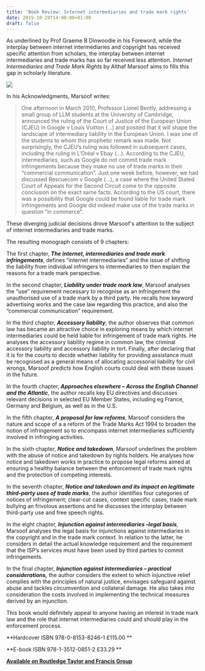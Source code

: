 ```yaml
---
title: 'Book Review: Internet intermediaries and trade mark rights'
date: 2019-10-28T14:00:00+01:00
draft: false
---
```


As underlined by Prof Graeme B Dinwoodie in his Foreword, while the interplay between internet intermediaries and copyright has received specific attention from scholars, the interplay between internet intermediaries and trade marks has so far received less attention. _Internet Intermediaries and Trade Mark Rights_ by Althaf Marsoof aims to fills this gap in scholarly literature. 

[![](https://1.bp.blogspot.com/-0MkDbsnmOYc/XbW-B-MuzCI/AAAAAAAADhc/29tQZmXJTTAiODb7-uV5ovs_KmgSQaxogCLcBGAsYHQ/s320/IMG_20191027_164539.jpg)](https://1.bp.blogspot.com/-0MkDbsnmOYc/XbW-B-MuzCI/AAAAAAAADhc/29tQZmXJTTAiODb7-uV5ovs_KmgSQaxogCLcBGAsYHQ/s1600/IMG_20191027_164539.jpg)

  

  

In his Acknowledgments, Marsoof writes: 

> One afternoon in March 2010, Professor Lionel Bently, addressing a small group of LLM students at the University of Cambridge, announced the ruling of the Court of Justice of the European Union (CJEU) in Google v Louis Vuitton (...) and posited that it will shape the landscape of intermediary liability in the European Union. I was one of the students to whom this prophetic remark was made. Not surprisingly, the CJEU’s ruling was followed in subsequent cases, including the ruling in L’Oréal v Ebay (...). According to the CJEU, intermediaries, such as Google do not commit trade mark infringements because they make no use of trade marks in their “commercial communication”. Just one week before, however, we had discussed Rescuecom v Google (...), a case where the United Stated Court of Appeals for the Second Circuit come to the opposite conclusion on the exact same facts. According to the US court, there was a possibility that Google could be found liable for trade mark infringements and Google did indeed make use of the trade marks in question “in commerce”. 

  

These diverging judicial decisions drove Marsoof's attention to the subject of internet intermediaries and trade marks.   
  
The resulting monograph consists of 9 chapters: 

  

  

The first chapter, **_The internet, intermediaries and trade mark infringements_**, defines “internet intermediaries” and the issue of shifting the liability from individual infringers to intermediaries to then explain the reasons for a trade mark perspective. 

  

  

In the second chapter, **_Liability under trade mark law_**, Marsoof analyses the “use” requirement necessary to recognise as an infringement the unauthorised use of a trade mark by a third party. He recalls how keyword advertising works and the case law regarding this practice, and also the “commercial communication” requirement. 

  

  

In the third chapter, **_Accessory liability_**, the author observes that common law has became an attractive choice in exploring means by which internet intermediaries could be held liable for infringement of trade mark rights. He analyses the accessory liability regime in common law, the criminal accessory liability and accessory liability in tort. Finally, after declaring that it is for the courts to decide whether liability for providing assistance must be recognised as a general means of allocating accessorial liability for civil wrongs, Marsoof predicts how English courts could deal with these issues in the future.  
  

  

In the fourth chapter, **_Approaches elsewhere – Across the English Channel and the Atlantic_**, the author recalls key EU directives and discusses relevant decisions in selected EU Member States, including eg France, Germany and Belgium, as well as in the U.S. 

  

  

In the fifth chapter, **_A proposal for law reforms_**, Marsoof considers the nature and scope of a a reform of the Trade Marks Act 1994 to broaden the notion of infringement so to encompass internet intermediaries sufficiently involved in infringing activities. 

  

  

In the sixth chapter, **_Notice and takedown_**, Marsoof underlines the problem with the abuse of notice and takedown by rights holders. He analyses how notice and takedown works in practice to propose legal reforms aimed at ensuring a healthy balance between the enforcement of trade mark rights and the protection of competing interests. 

  

  

In the seventh chapter, **_Notice and takedown and its impact on legitimate third-party uses of trade marks_**, the author identifies four categories of notices of infringement; clear-cut cases, context specific cases, trade mark bullying an frivolous assertions and he discusses the interplay between third-party use and free speech rights. 

  

  

In the eight chapter, **_Injunction against intermediaries –legal basis_**, Marsoof analyses the legal basis for injunctions against intermediaries in the copyright and in the trade mark context. In relation to the latter, he considers in detail the actual knowledge requirement and the requirement that the ISP’s services must have been used by third parties to commit infringements. 

  

  

In the final chapter, **_Injunction against intermediaries – practical considerations,_** the author considers the extent to which injunctive relief complies with the principles of natural justice, envisages safeguard against abuse and tackles circumvention and collateral damage. He also takes into consideration the costs involved in implementing the technical measures derived by an injunction.

  

  

This book would definitely appeal to anyone having an interest in trade mark law and the role that internet intermediaries could and should play in the enforcement process.

  

  

**Hardcover ISBN 978-0-8153-8246-1 £115.00 **

  

**E-book ISBN 978-1-3512-0851-2 £33.29 **

  

  

**[Available on Routledge Taylor and Francis Group](https://www.routledge.com/Internet-Intermediaries-and-Trade-Mark-Rights-1st-Edition/Marsoof/p/book/9780815382461)**